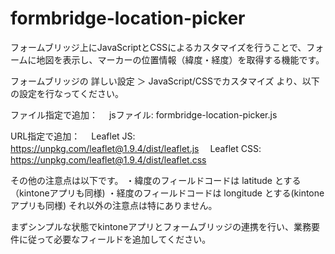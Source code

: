 # formbridge-location-picker

フォームブリッジ上にJavaScriptとCSSによるカスタマイズを行うことで、フォームに地図を表示し、マーカーの位置情報（緯度・経度）を取得する機能です。

フォームブリッジの 詳しい設定 ＞ JavaScript/CSSでカスタマイズ より、以下の設定を行なってください。

ファイル指定で追加：
　jsファイル: formbridge-location-picker.js

URL指定で追加：
　Leaflet JS: https://unpkg.com/leaflet@1.9.4/dist/leaflet.js
　Leaflet CSS: https://unpkg.com/leaflet@1.9.4/dist/leaflet.css

その他の注意点は以下です。
・緯度のフィールドコードは latitude とする（kintoneアプリも同様)
・経度のフィールドコードは longitude とする(kintoneアプリも同様)
それ以外の注意点は特にありません。

まずシンプルな状態でkintoneアプリとフォームブリッジの連携を行い、業務要件に従って必要なフィールドを追加してください。
